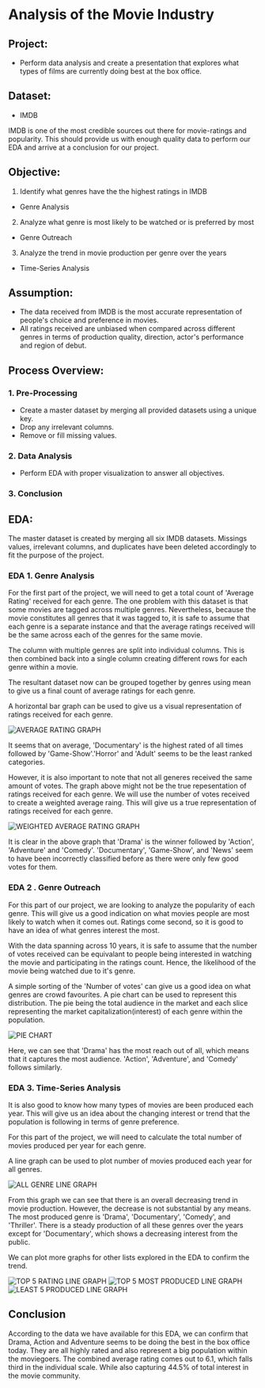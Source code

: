 # Analysis of the Movie Industry

## Project:

* Perform data analysis and create a presentation that explores what types of films are currently doing best at the box office.


## Dataset:

* IMDB

IMDB is one of the most credible sources out there for movie-ratings and popularity. This should provide us with enough quality data to perform our EDA and arrive at a conclusion for our project. 


## Objective:

1. Identify what genres have the the highest ratings in IMDB 
* Genre Analysis

2. Analyze what genre is most likely to be watched or is preferred by most 
* Genre Outreach

3. Analyze the trend in movie production per genre over the years
* Time-Series Analysis


## Assumption:

* The data received from IMDB is the most accurate representation of people's choice and preference in movies.
* All ratings received are unbiased when compared across different genres in terms of production quality, direction, actor's performance and region of debut.


## Process Overview:

### 1. Pre-Processing

* Create a master dataset by merging all provided datasets using a unique key.
* Drop any irrelevant columns.
* Remove or fill missing values.

### 2. Data Analysis

* Perform EDA with proper visualization to answer all objectives.

### 3. Conclusion


## EDA:

The master dataset is created by merging all six IMDB datasets. Missings values, irrelevant columns, and duplicates have been deleted accordingly to fit the purpose of the project.

### EDA 1. Genre Analysis

For the first part of the project, we will need to get a total count of 'Average Rating' received for each genre. The one problem with this dataset is that some movies are tagged across multiple genres. Nevertheless, because the movie constitutes all genres that it was tagged to,
it is safe to assume that each genre is a separate instance and that the average ratings received will be the same across each of the genres for the same movie.

The column with multiple genres are split into individual columns. This is then combined back into a single column creating different rows for each genre within a movie. 

The resultant dataset now can be grouped together by genres using mean to give us a final count of average ratings for each genre.

A horizontal bar graph can be used to give us a visual representation of ratings received for each genre.

![AVERAGE RATING GRAPH](https://github.com/dicchyant84/Module_1_Final_Project/blob/main/Graphs/Average_Rating.png)

It seems that on average, 'Documentary' is the highest rated of all times followed by 'Game-Show'.'Horror' and 'Adult' seems to be the least ranked categories.

However, it is also important to note that not all generes received the same amount of votes. The graph above might not be the true repesentation of ratings received for each genre. We will use the number of votes received
to create a weighted average raing. This will give us a true representation of ratings received for each genre.

![WEIGHTED AVERAGE RATING GRAPH](https://github.com/dicchyant84/Module_1_Final_Project/blob/main/Graphs/Weighted_Average_Rating.png)
  
It is clear in the above graph that 'Drama' is the winner followed by 'Action', 'Adventure' and 'Comedy'. 'Documentary', 'Game-Show', and 'News' seem to have been incorrectly classified before as there were only few good votes for them. 
 

### EDA 2 . Genre Outreach

For this part of our project, we are looking to analyze the popularity of each genre. This will give us a good indication on what movies people are most likely to watch when it comes out. Ratings come second, so it is good to 
have an idea of what genres interest the most.

With the data spanning across 10 years, it is safe to assume that the number of votes received can be equivalant to people being interested in watching the movie and participating in the ratings count. Hence, the likelihood of the movie being watched
due to it's genre.

A simple sorting of the 'Number of votes' can give us a good idea on what genres are crowd favourites. A pie chart can be used to represent this distribution. The pie being the total audience in the market and each slice representing the market capitalization(interest) of each genre within the population.

![PIE CHART](https://github.com/dicchyant84/Module_1_Final_Project/blob/main/Graphs/pie_chart.png)

Here, we can see that 'Drama' has the most reach out of all, which means that it captures the most audience. 'Action', 'Adventure', and 'Comedy' follows similarly.


### EDA 3. Time-Series Analysis

It is also good to know how many types of movies are been produced each year. This will give us an idea about the changing interest or trend that the population is following in terms of genre preference.

For this part of the project, we will need to calculate the total number of movies produced per year for each genre.

A line graph can be used to plot number of movies produced each year for all genres.

![ALL GENRE LINE GRAPH](https://github.com/dicchyant84/Module_1_Final_Project/blob/main/Graphs/All_Rated.png)

From this graph we can see that there is an overall decreasing trend in movie production. However, the decrease is not substantial by any means.
The most produced genre is 'Drama', 'Documentary', 'Comedy', and 'Thriller'. There is a steady production of all these genres over the years except for 'Documentary', which shows a decreasing interest from the public.

We can plot more graphs for other lists explored in the EDA to confirm the trend. 

![TOP 5 RATING LINE GRAPH](https://github.com/dicchyant84/Module_1_Final_Project/blob/main/Graphs/Top_5_Rated.png)
![TOP 5 MOST PRODUCED LINE GRAPH](https://github.com/dicchyant84/Module_1_Final_Project/blob/main/Graphs/Most_5_Produced.png)
![LEAST 5 PRODUCED LINE GRAPH](https://github.com/dicchyant84/Module_1_Final_Project/blob/main/Graphs/Least_5_Produced.png)


## Conclusion

According to the data we have available for this EDA, we can confirm that Drama, Action and Adventure seems to be doing the best in the box office today. They are all highly rated and also represent a big population within the moviegoers.
The combined average rating comes out to 6.1, which falls third in the individual scale. While also capturing 44.5% of total interest in the movie community.  






 
 






